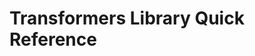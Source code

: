 # Transformers Library Quick Reference
<!-- TODO: Add comprehensive guide for Hugging Face Transformers library -->